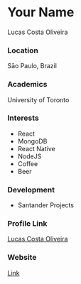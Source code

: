 # Your Name

Lucas Costa Oliveira

### Location

Sāo Paulo, Brazil

### Academics

University of Toronto

### Interests

- React
- MongoDB
- React Native
- NodeJS
- Coffee
- Beer

### Development

- Santander Projects

### Profile Link

[Lucas Costa Oliveira](https://github.com/bolacha)

### Website

[Link](https://ulcas.com/)
